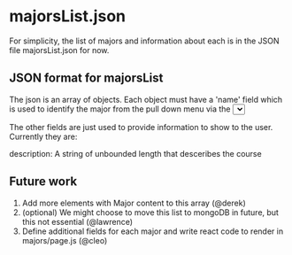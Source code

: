 # majorsList.json

For simplicity, the list of majors and information about each is in the JSON file 
majorsList.json for now.

## JSON format for majorsList

The json is an array of objects. Each object must have a 'name' field which is 
used to identify the major from the pull down menu via the <select> html tag

The other fields are just used to provide information to show to the user. 
Currently they are:

description: A string of unbounded length that desceribes the course

## Future work

1. Add more elements with Major content to this array (@derek)
2. (optional) We might choose to move this list to mongoDB in future, but this not essential (@lawrence)
3. Define additional fields for each major and write react code to render in majors/page.js (@cleo)